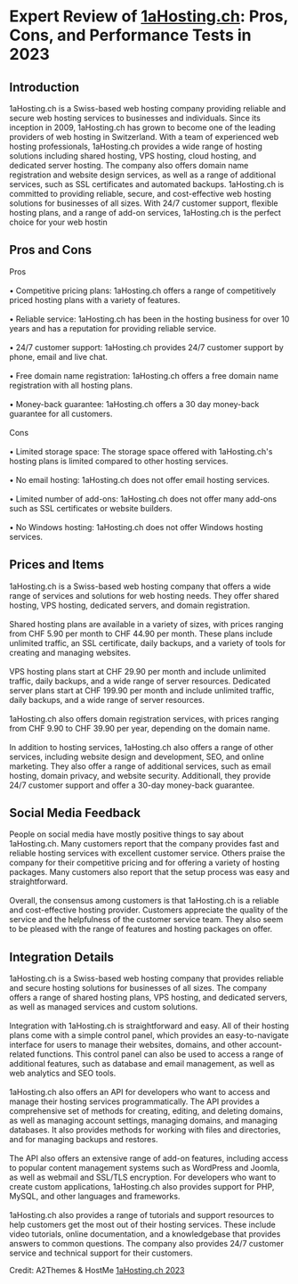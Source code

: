 <h1>Expert Review of <a href="https://a2themes.com/1ahostingch-reviews">1aHosting.ch</a>: Pros, Cons, and Performance Tests in 2023</h1>
<h2>Introduction</h2>
1aHosting.ch is a Swiss-based web hosting company providing reliable and secure web hosting services to businesses and individuals. Since its inception in 2009, 1aHosting.ch has grown to become one of the leading providers of web hosting in Switzerland. With a team of experienced web hosting professionals, 1aHosting.ch provides a wide range of hosting solutions including shared hosting, VPS hosting, cloud hosting, and dedicated server hosting. The company also offers domain name registration and website design services, as well as a range of additional services, such as SSL certificates and automated backups. 1aHosting.ch is committed to providing reliable, secure, and cost-effective web hosting solutions for businesses of all sizes. With 24/7 customer support, flexible hosting plans, and a range of add-on services, 1aHosting.ch is the perfect choice for your web hostin
<h2>Pros and Cons</h2>
Pros<br><br>• Competitive pricing plans: 1aHosting.ch offers a range of competitively priced hosting plans with a variety of features.<br><br>• Reliable service: 1aHosting.ch has been in the hosting business for over 10 years and has a reputation for providing reliable service.<br><br>• 24/7 customer support: 1aHosting.ch provides 24/7 customer support by phone, email and live chat.<br><br>• Free domain name registration: 1aHosting.ch offers a free domain name registration with all hosting plans.<br><br>• Money-back guarantee: 1aHosting.ch offers a 30 day money-back guarantee for all customers.<br><br>Cons<br><br>• Limited storage space: The storage space offered with 1aHosting.ch's hosting plans is limited compared to other hosting services.<br><br>• No email hosting: 1aHosting.ch does not offer email hosting services.<br><br>• Limited number of add-ons: 1aHosting.ch does not offer many add-ons such as SSL certificates or website builders.<br><br>• No Windows hosting: 1aHosting.ch does not offer Windows hosting services.
<h2>Prices and Items</h2>
1aHosting.ch is a Swiss-based web hosting company that offers a wide range of services and solutions for web hosting needs. They offer shared hosting, VPS hosting, dedicated servers, and domain registration.<br><br>Shared hosting plans are available in a variety of sizes, with prices ranging from CHF 5.90 per month to CHF 44.90 per month. These plans include unlimited traffic, an SSL certificate, daily backups, and a variety of tools for creating and managing websites.<br><br>VPS hosting plans start at CHF 29.90 per month and include unlimited traffic, daily backups, and a wide range of server resources. Dedicated server plans start at CHF 199.90 per month and include unlimited traffic, daily backups, and a wide range of server resources.<br><br>1aHosting.ch also offers domain registration services, with prices ranging from CHF 9.90 to CHF 39.90 per year, depending on the domain name.<br><br>In addition to hosting services, 1aHosting.ch also offers a range of other services, including website design and development, SEO, and online marketing. They also offer a range of additional services, such as email hosting, domain privacy, and website security. Additionall, they provide 24/7 customer support and offer a 30-day money-back guarantee.
<h2>Social Media Feedback</h2>
People on social media have mostly positive things to say about 1aHosting.ch. Many customers report that the company provides fast and reliable hosting services with excellent customer service. Others praise the company for their competitive pricing and for offering a variety of hosting packages. Many customers also report that the setup process was easy and straightforward.<br><br>Overall, the consensus among customers is that 1aHosting.ch is a reliable and cost-effective hosting provider. Customers appreciate the quality of the service and the helpfulness of the customer service team. They also seem to be pleased with the range of features and hosting packages on offer.
<h2>Integration Details</h2>
1aHosting.ch is a Swiss-based web hosting company that provides reliable and secure hosting solutions for businesses of all sizes. The company offers a range of shared hosting plans, VPS hosting, and dedicated servers, as well as managed services and custom solutions.<br><br>Integration with 1aHosting.ch is straightforward and easy. All of their hosting plans come with a simple control panel, which provides an easy-to-navigate interface for users to manage their websites, domains, and other account-related functions. This control panel can also be used to access a range of additional features, such as database and email management, as well as web analytics and SEO tools.<br><br>1aHosting.ch also offers an API for developers who want to access and manage their hosting services programmatically. The API provides a comprehensive set of methods for creating, editing, and deleting domains, as well as managing account settings, managing domains, and managing databases. It also provides methods for working with files and directories, and for managing backups and restores.<br><br>The API also offers an extensive range of add-on features, including access to popular content management systems such as WordPress and Joomla, as well as webmail and SSL/TLS encryption. For developers who want to create custom applications, 1aHosting.ch also provides support for PHP, MySQL, and other languages and frameworks.<br><br>1aHosting.ch also provides a range of tutorials and support resources to help customers get the most out of their hosting services. These include video tutorials, online documentation, and a knowledgebase that provides answers to common questions. The company also provides 24/7 customer service and technical support for their customers.
<p>Credit: A2Themes & HostMe <a href="https://a2themes.com/1ahostingch-reviews">1aHosting.ch 2023</a></p>